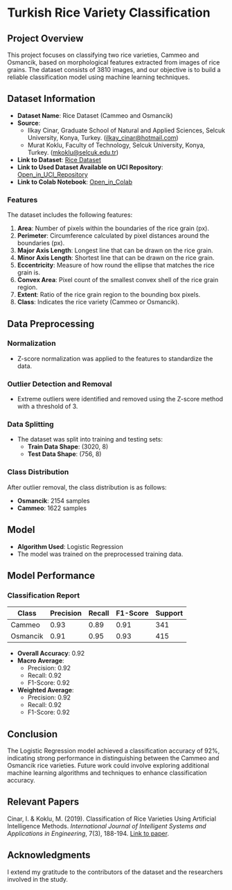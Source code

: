 # Turkish Rice Variety Classification

## Project Overview
This project focuses on classifying two rice varieties, Cammeo and Osmancik, based on morphological features extracted from images of rice grains. The dataset consists of 3810 images, and our objective is to build a reliable classification model using machine learning techniques.

## Dataset Information
- **Dataset Name**: Rice Dataset (Cammeo and Osmancik)
- **Source**: 
  - Ilkay Cinar, Graduate School of Natural and Applied Sciences, Selcuk University, Konya, Turkey. (ilkay_cinar@hotmail.com)
  - Murat Koklu, Faculty of Technology, Selcuk University, Konya, Turkey. (mkoklu@selcuk.edu.tr)
- **Link to Dataset**: [Rice Dataset](https://www.muratkoklu.com/datasets/)
- **Link to Used Dataset Available on UCI Repository**: [Open_in_UCI_Repository](https://archive.ics.uci.edu/dataset/545/rice+cammeo+and+osmancik)
- **Link to Colab Notebook**: [Open_in_Colab](https://colab.research.google.com/drive/1sxRF6JruDAswLK4i4JQURIIa87Meon-p?usp=sharing)

### Features
The dataset includes the following features:
1. **Area**: Number of pixels within the boundaries of the rice grain (px).
2. **Perimeter**: Circumference calculated by pixel distances around the boundaries (px).
3. **Major Axis Length**: Longest line that can be drawn on the rice grain.
4. **Minor Axis Length**: Shortest line that can be drawn on the rice grain.
5. **Eccentricity**: Measure of how round the ellipse that matches the rice grain is.
6. **Convex Area**: Pixel count of the smallest convex shell of the rice grain region.
7. **Extent**: Ratio of the rice grain region to the bounding box pixels.
8. **Class**: Indicates the rice variety (Cammeo or Osmancik).

## Data Preprocessing
### Normalization
- Z-score normalization was applied to the features to standardize the data.

### Outlier Detection and Removal
- Extreme outliers were identified and removed using the Z-score method with a threshold of 3.

### Data Splitting
- The dataset was split into training and testing sets:
  - **Train Data Shape**: (3020, 8)
  - **Test Data Shape**: (756, 8)

### Class Distribution
After outlier removal, the class distribution is as follows:
- **Osmancik**: 2154 samples
- **Cammeo**: 1622 samples

## Model
- **Algorithm Used**: Logistic Regression
- The model was trained on the preprocessed training data.

## Model Performance
### Classification Report
| Class    | Precision | Recall | F1-Score | Support |
|----------|-----------|--------|----------|---------|
| Cammeo   | 0.93      | 0.89   | 0.91     | 341     |
| Osmancik | 0.91      | 0.95   | 0.93     | 415     |

- **Overall Accuracy**: 0.92
- **Macro Average**: 
  - Precision: 0.92 
  - Recall: 0.92 
  - F1-Score: 0.92
- **Weighted Average**: 
  - Precision: 0.92 
  - Recall: 0.92 
  - F1-Score: 0.92

## Conclusion
The Logistic Regression model achieved a classification accuracy of 92%, indicating strong performance in distinguishing between the Cammeo and Osmancik rice varieties. Future work could involve exploring additional machine learning algorithms and techniques to enhance classification accuracy.

## Relevant Papers
Cinar, I. & Koklu, M. (2019). Classification of Rice Varieties Using Artificial Intelligence Methods. *International Journal of Intelligent Systems and Applications in Engineering*, 7(3), 188-194. [Link to paper](https://doi.org/10.18201/ijisae.2019355381).

## Acknowledgments
I extend my gratitude to the contributors of the dataset and the researchers involved in the study.
